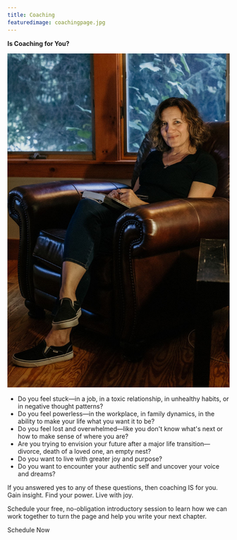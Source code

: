 ```yaml
---
title: Coaching
featuredimage: coachingpage.jpg
---
```

**Is Coaching for You?**

![](coachingpage.jpg)

* Do you feel stuck—in a job, in a toxic relationship, in unhealthy habits, or in negative thought patterns?
* Do you feel powerless—in the workplace, in family dynamics, in the ability to make your life what you want it to be?
* Do you feel lost and overwhelmed—like you don't know what's next or how to make sense of where you are?
* Are you trying to envision your future after a major life transition—divorce, death of a loved one, an empty nest?
* Do you want to live with greater joy and purpose?
* Do you want to encounter your authentic self and uncover your voice and dreams?

If you answered yes to any of these questions, then coaching IS for you. Gain insight. Find your power. Live with joy.

Schedule your free, no-obligation introductory session to learn how we can work together to turn the page and help you write your next chapter.

<!-- <div style="float:right;"><featured-products id="prod_JxZxiQjWAhhMpc"></featured-products></div> -->

<calendly-button align="left">Schedule Now</calendly-button>